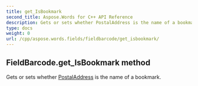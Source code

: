 ```yaml
---
title: get_IsBookmark
second_title: Aspose.Words for C++ API Reference
description: Gets or sets whether PostalAddress is the name of a bookmark. 
type: docs
weight: 0
url: /cpp/aspose.words.fields/fieldbarcode/get_isbookmark/
---
```

## FieldBarcode.get_IsBookmark method


Gets or sets whether [PostalAddress](./get_postaladdress/) is the name of a bookmark.

